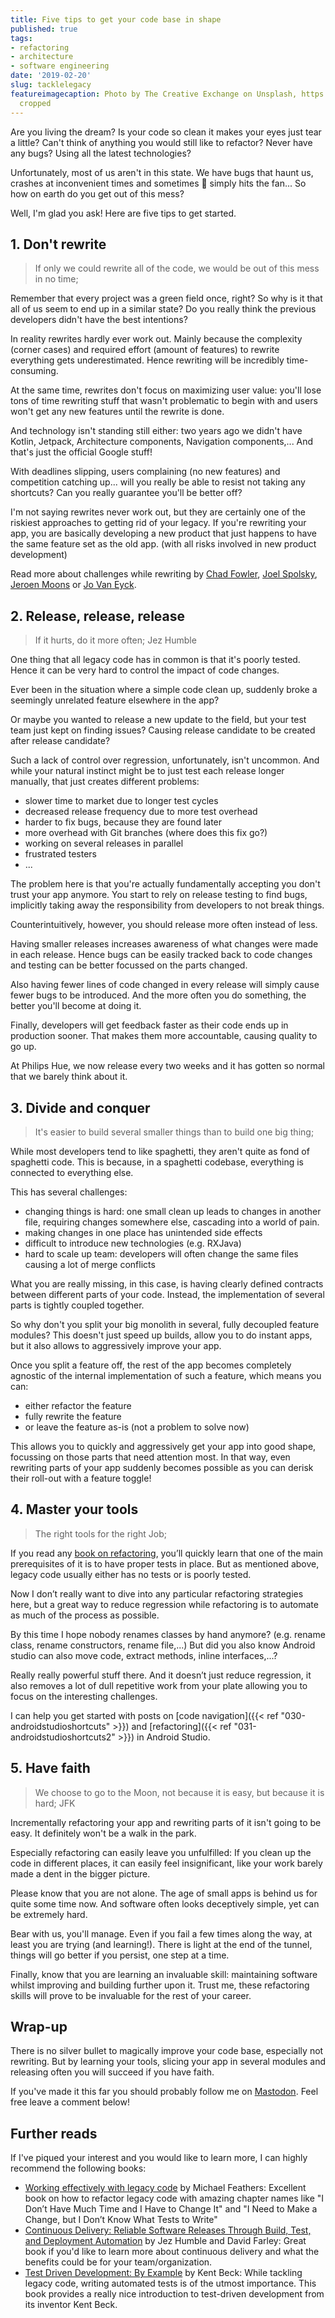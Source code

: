 ```yaml
---
title: Five tips to get your code base in shape
published: true
tags:
- refactoring
- architecture
- software engineering
date: '2019-02-20'
slug: tacklelegacy
featureimagecaption: Photo by The Creative Exchange on Unsplash, https://unsplash.com/photos/LEWYF8C5KIM,
  cropped
---
```


Are you living the dream? Is your code so clean it makes your eyes just tear a little? Can't think of anything you would still like to refactor? Never have any bugs? Using all the latest technologies?

Unfortunately, most of us aren't in this state. We have bugs that haunt us, crashes at inconvenient times and sometimes 💩 simply hits the fan... So how on earth do you get out of this mess?

Well, I'm glad you ask! Here are five tips to get started.


## 1. Don't rewrite
> If only we could rewrite all of the code, we would be out of this mess in no time;

Remember that every project was a green field once, right? So why is it that all of us seem to end up in a similar state? Do you really think the previous developers didn't have the best intentions?

In reality rewrites hardly ever work out. Mainly because the complexity (corner cases) and required effort (amount of features) to rewrite everything gets underestimated. Hence rewriting will be incredibly time-consuming.

At the same time, rewrites don't focus on maximizing user value: you'll lose tons of time rewriting stuff that wasn't problematic to begin with and users won't get any new features until the rewrite is done.

And technology isn't standing still either: two years ago we didn't have Kotlin, Jetpack, Architecture components, Navigation components,... And that's just the official Google stuff!

With deadlines slipping, users complaining (no new features) and competition catching up... will you really be able to resist not taking any shortcuts? Can you really guarantee you'll be better off?

I'm not saying rewrites never work out, but they are certainly one of the riskiest approaches to getting rid of your legacy. If you're rewriting your app, you are basically developing a new product that just happens to have the same feature set as the old app. (with all risks involved in new product development)

Read more about challenges while rewriting by [Chad Fowler](http://chadfowler.com/2006/12/27/the-big-rewrite.html), [Joel Spolsky](https://www.joelonsoftware.com/2000/04/06/things-you-should-never-do-part-i/), [Jeroen Moons](https://blog.intracto.com/paying-technical-debt-how-to-rescue-legacy-code-through-refactoring) or [Jo Van Eyck](https://jvaneyck.wordpress.com/2015/03/12/the-big-rewrite/).

## 2. Release, release, release
> If it hurts, do it more often; Jez Humble

One thing that all legacy code has in common is that it's poorly tested. Hence it can be very hard to control the impact of code changes.

Ever been in the situation where a simple code clean up, suddenly broke a seemingly unrelated feature elsewhere in the app?

Or maybe you wanted to release a new update to the field, but your test team just kept on finding issues? Causing release candidate to be created after release candidate?

Such a lack of control over regression, unfortunately, isn't uncommon. And while your natural instinct might be to just test each release longer manually, that just creates different problems:

- slower time to market due to longer test cycles
- decreased release frequency due to more test overhead
- harder to fix bugs, because they are found later
- more overhead with Git branches (where does this fix go?)
- working on several releases in parallel
- frustrated testers
- ...

The problem here is that you're actually fundamentally accepting you don't trust your app anymore. You start to rely on release testing to find bugs, implicitly taking away the responsibility from developers to not break things.

Counterintuitively, however, you should release more often instead of less.

Having smaller releases increases awareness of what changes were made in each release. Hence bugs can be easily tracked back to code changes and testing can be better focussed on the parts changed.

Also having fewer lines of code changed in every release will simply cause fewer bugs to be introduced. And the more often you do something, the better you'll become at doing it.

Finally, developers will get feedback faster as their code ends up in production sooner. That makes them more accountable, causing quality to go up.

At Philips Hue, we now release every two weeks and it has gotten so normal that we barely think about it.

## 3. Divide and conquer
> It's easier to build several smaller things than to build one big thing;

While most developers tend to like spaghetti, they aren't quite as fond of spaghetti code. This is because, in a spaghetti codebase, everything is connected to everything else.

This has several challenges:

- changing things is hard: one small clean up leads to changes in another file, requiring changes somewhere else, cascading into a world of pain.
- making changes in one place has unintended side effects
- difficult to introduce new technologies (e.g. RXJava)
- hard to scale up team: developers will often change the same files causing a lot of merge conflicts

What you are really missing, in this case, is having clearly defined contracts between different parts of your code. Instead, the implementation of several parts is tightly coupled together.

So why don't you split your big monolith in several, fully decoupled feature modules? This doesn't just speed up builds, allow you to do instant apps, but it also allows to aggressively improve your app.

Once you split a feature off, the rest of the app becomes completely agnostic of the internal implementation of such a feature, which means you can:

- either refactor the feature
- fully rewrite the feature
- or leave the feature as-is (not a problem to solve now)

This allows you to quickly and aggressively get your app into good shape, focussing on those parts that need attention most. In that way, even rewriting parts of your app suddenly becomes possible as you can derisk their roll-out with a feature toggle!

## 4. Master your tools
> The right tools for the right Job;

If you read any [book on refactoring](https://www.amazon.com/gp/product/0131177052/ref=as_li_tl?ie=UTF8&camp=1789&creative=9325&creativeASIN=0131177052&linkCode=as2&tag=jrnmls-20&linkId=e757dc2fcc803f637c8cd5c3d89c281e), you’ll quickly learn that one of the main prerequisites of it is to have proper tests in place. But as mentioned above, legacy code usually either has no tests or is poorly tested.

Now I don’t really want to dive into any particular refactoring strategies here, but a great way to reduce regression while refactoring is to automate as much of the process as possible.

By this time I hope nobody renames classes by hand anymore? (e.g. rename class, rename constructors, rename file,...) But did you also know Android studio can also move code, extract methods, inline interfaces,...?

Really really powerful stuff there. And it doesn’t just reduce regression, it also removes a lot of dull repetitive work from your plate allowing you to focus on the interesting challenges.

I can help you get started with posts on [code navigation]({{< ref "030-androidstudioshortcuts" >}}) and [refactoring]({{< ref "031-androidstudioshortcuts2" >}}) in Android Studio.

## 5. Have faith
> We choose to go to the Moon, not because it is easy, but because it is hard; JFK

Incrementally refactoring your app and rewriting parts of it isn't going to be easy. It definitely won't be a walk in the park.

Especially refactoring can easily leave you unfulfilled: If you clean up the code in different places, it can easily feel insignificant, like your work barely made a dent in the bigger picture.

Please know that you are not alone. The age of small apps is behind us for quite some time now. And software often looks deceptively simple, yet can be extremely hard.

Bear with us, you'll manage. Even if you fail a few times along the way, at least you are trying (and learning!). There is light at the end of the tunnel, things will go better if you persist, one step at a time.

Finally, know that you are learning an invaluable skill: maintaining software whilst improving and building further upon it. Trust me, these refactoring skills will prove to be invaluable for the rest of your career.

## Wrap-up
There is no silver bullet to magically improve your code base, especially not rewriting. But by learning your tools, slicing your app in several modules and releasing often you will succeed if you have faith.

If you've made it this far you should probably follow me on [Mastodon](https://androiddev.social/@Jeroenmols). Feel free leave a comment below!

## Further reads
If I've piqued your interest and you would like to learn more, I can highly recommend the following books:

- [Working effectively with legacy code](https://www.amazon.com/gp/product/0131177052/ref=as_li_tl?ie=UTF8&camp=1789&creative=9325&creativeASIN=0131177052&linkCode=as2&tag=jrnmls-20&linkId=e757dc2fcc803f637c8cd5c3d89c281e) by Michael Feathers: Excellent book on how to refactor legacy code with amazing chapter names like "I Don’t Have Much Time and I Have to Change It" and "I Need to Make a Change, but I Don’t Know What Tests to Write"
- [Continuous Delivery: Reliable Software Releases Through Build, Test, and Deployment Automation](https://www.amazon.com/gp/product/0321601912/ref=as_li_tl?ie=UTF8&camp=1789&creative=9325&creativeASIN=0321601912&linkCode=as2&tag=jrnmls-20&linkId=6118692c28efd4239f6e14c430bbd871) by Jez Humble and David Farley: Great book if you'd like to learn more about continuous delivery and what the benefits could be for your team/organization.
- [Test Driven Development: By Example](https://www.amazon.com/gp/product/0321146530/ref=as_li_tl?ie=UTF8&camp=1789&creative=9325&creativeASIN=0321146530&linkCode=as2&tag=jrnmls-20&linkId=b785589aa73d26e7dcddfb1a1d70d3d0) by Kent Beck: While tackling legacy code, writing automated tests is of the utmost importance. This book provides a really nice introduction to test-driven development from its inventor Kent Beck.
